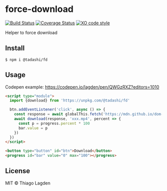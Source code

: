 # force-download

[![Build Status][ci-img]][ci]
[![Coverage Status][coveralls-img]][coveralls]
[![XO code style][xo-img]][xo]

[ci-img]:        https://github.com/lagden/force-download/actions/workflows/nodejs.yml/badge.svg
[ci]:            https://github.com/lagden/force-download/actions/workflows/nodejs.yml
[coveralls-img]: https://coveralls.io/repos/github/lagden/force-download/badge.svg?branch=main
[coveralls]:     https://coveralls.io/github/lagden/force-download?branch=main
[xo-img]:        https://img.shields.io/badge/code_style-XO-5ed9c7.svg
[xo]:            https://github.com/sindresorhus/xo


Helper to force download

## Install

```
$ npm i @tadashi/fd
```


## Usage

Codepen example: https://codepen.io/lagden/pen/QWGzRXZ?editors=1010

```html
<script type="module">
  import {download} from 'https://unpkg.com/@tadashi/fd'

  btn.addEventListener('click', async () => {
    const response = await globalThis.fetch('https://mdn.github.io/dom-examples/picture-in-picture/assets/bigbuckbunny.mp4')
    await download(response, 'xxx.mp4', percent => {
      const p = progress.percent * 100
      bar.value = p
    })
  })
</script>

<button type="button" id="btn">Download</button>
<progress id="bar" value="0" max="100"></progress>
```


## License

MIT © Thiago Lagden
